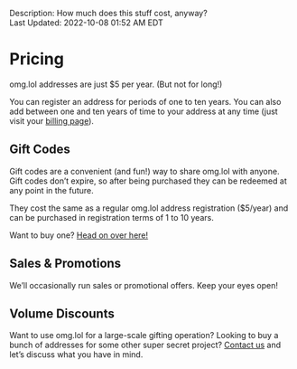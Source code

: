 Description: How much does this stuff cost, anyway?  
Last Updated: 2022-10-08 01:52 AM EDT

# Pricing

omg.lol addresses are just $5 per year. (But not for long!)

You can register an address for periods of one to ten years. You can also add between one and ten years of time to your address at any time (just visit your [billing page](/account/billing)).

## Gift Codes

Gift codes are a convenient (and fun!) way to share omg.lol with anyone. Gift codes don’t expire, so after being purchased they can be redeemed at any point in the future. 

They cost the same as a regular omg.lol address registration ($5/year) and can be purchased in registration terms of 1 to 10 years.

Want to buy one? <a href="https://home.omg.lol/gift">Head on over here!</a>

## Sales & Promotions

We’ll occasionally run sales or promotional offers. Keep your eyes open!

## Volume Discounts

Want to use omg.lol for a large-scale gifting operation? Looking to buy a bunch of addresses for some other super secret project? [Contact us](/info/contact) and let’s discuss what you have in mind.
